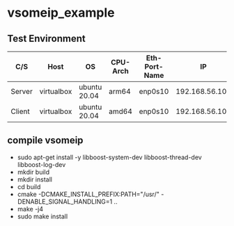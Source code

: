 # vsomeip_example

## Test Environment

| C/S    | Host           | OS           | CPU-Arch | Eth-Port-Name | IP            |
| ------ | -------------- | ------------ | -------- | ------------- | ------------- |
| Server | virtualbox     | ubuntu 20.04 | arm64    | enp0s10       | 192.168.56.102|
| Client | virtualbox     | ubuntu 20.04 | amd64    | enp0s10       | 192.168.56.102|



## compile vsomeip
- sudo apt-get install -y libboost-system-dev libboost-thread-dev libboost-log-dev
- mkdir build
- mkdir install
- cd build
- cmake -DCMAKE_INSTALL_PREFIX:PATH="/usr/" -DENABLE_SIGNAL_HANDLING=1 ..
- make -j4
- sudo make install
